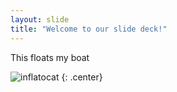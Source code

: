 ```yaml
---
layout: slide
title: "Welcome to our slide deck!"
---
```


This floats my boat

![inflatocat](https://octodex.github.com/images/inflatocat.png)
{: .center}
